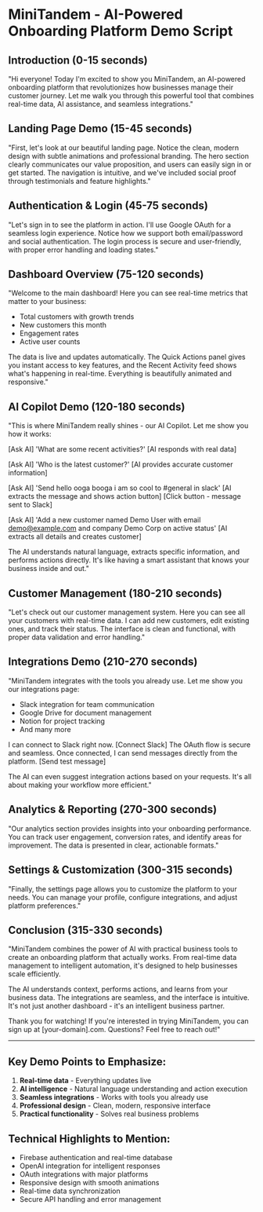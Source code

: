 # MiniTandem - AI-Powered Onboarding Platform Demo Script

## Introduction (0-15 seconds)
"Hi everyone! Today I'm excited to show you MiniTandem, an AI-powered onboarding platform that revolutionizes how businesses manage their customer journey. Let me walk you through this powerful tool that combines real-time data, AI assistance, and seamless integrations."

## Landing Page Demo (15-45 seconds)
"First, let's look at our beautiful landing page. Notice the clean, modern design with subtle animations and professional branding. The hero section clearly communicates our value proposition, and users can easily sign in or get started. The navigation is intuitive, and we've included social proof through testimonials and feature highlights."

## Authentication & Login (45-75 seconds)
"Let's sign in to see the platform in action. I'll use Google OAuth for a seamless login experience. Notice how we support both email/password and social authentication. The login process is secure and user-friendly, with proper error handling and loading states."

## Dashboard Overview (75-120 seconds)
"Welcome to the main dashboard! Here you can see real-time metrics that matter to your business:
- Total customers with growth trends
- New customers this month
- Engagement rates
- Active user counts

The data is live and updates automatically. The Quick Actions panel gives you instant access to key features, and the Recent Activity feed shows what's happening in real-time. Everything is beautifully animated and responsive."

## AI Copilot Demo (120-180 seconds)
"This is where MiniTandem really shines - our AI Copilot. Let me show you how it works:

[Ask AI] 'What are some recent activities?'
[AI responds with real data]

[Ask AI] 'Who is the latest customer?'
[AI provides accurate customer information]

[Ask AI] 'Send hello ooga booga i am so cool to #general in slack'
[AI extracts the message and shows action button]
[Click button - message sent to Slack]

[Ask AI] 'Add a new customer named Demo User with email demo@example.com and company Demo Corp on active status'
[AI extracts all details and creates customer]

The AI understands natural language, extracts specific information, and performs actions directly. It's like having a smart assistant that knows your business inside and out."

## Customer Management (180-210 seconds)
"Let's check out our customer management system. Here you can see all your customers with real-time data. I can add new customers, edit existing ones, and track their status. The interface is clean and functional, with proper data validation and error handling."

## Integrations Demo (210-270 seconds)
"MiniTandem integrates with the tools you already use. Let me show you our integrations page:

- Slack integration for team communication
- Google Drive for document management
- Notion for project tracking
- And many more

I can connect to Slack right now. [Connect Slack] The OAuth flow is secure and seamless. Once connected, I can send messages directly from the platform. [Send test message]

The AI can even suggest integration actions based on your requests. It's all about making your workflow more efficient."

## Analytics & Reporting (270-300 seconds)
"Our analytics section provides insights into your onboarding performance. You can track user engagement, conversion rates, and identify areas for improvement. The data is presented in clear, actionable formats."

## Settings & Customization (300-315 seconds)
"Finally, the settings page allows you to customize the platform to your needs. You can manage your profile, configure integrations, and adjust platform preferences."

## Conclusion (315-330 seconds)
"MiniTandem combines the power of AI with practical business tools to create an onboarding platform that actually works. From real-time data management to intelligent automation, it's designed to help businesses scale efficiently.

The AI understands context, performs actions, and learns from your business data. The integrations are seamless, and the interface is intuitive. It's not just another dashboard - it's an intelligent business partner.

Thank you for watching! If you're interested in trying MiniTandem, you can sign up at [your-domain].com. Questions? Feel free to reach out!"

---

## Key Demo Points to Emphasize:
1. **Real-time data** - Everything updates live
2. **AI intelligence** - Natural language understanding and action execution
3. **Seamless integrations** - Works with tools you already use
4. **Professional design** - Clean, modern, responsive interface
5. **Practical functionality** - Solves real business problems

## Technical Highlights to Mention:
- Firebase authentication and real-time database
- OpenAI integration for intelligent responses
- OAuth integrations with major platforms
- Responsive design with smooth animations
- Real-time data synchronization
- Secure API handling and error management
